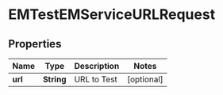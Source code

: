 

# EMTestEMServiceURLRequest


## Properties

| Name | Type | Description | Notes |
|------------ | ------------- | ------------- | -------------|
|**url** | **String** | URL to Test |  [optional] |




